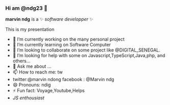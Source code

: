 ### Hi am @ndg23 👋


**marvin ndg** is a ✨ _software developper_ ✨ 

This is my presentation 

- 🔭 I’m currently working on the many personal project 
- 🌱 I’m currently learning on Software Computer
- 👯 I’m looking to collaborate on some project like @DIGITAL_SENEGAL.
- 🤔 I’m looking for help with some on Javascript,TypeScript,Java,php, and others...
- 💬 Ask me about ...
- 📫 How to reach me: tw
-   twitter:@marvin ndong
    facebook : @Marvin ndg
- 😄 Pronouns: ndig
- ⚡ Fun fact: Voyage,Youtube,Helps
- _JS enthousiast_

